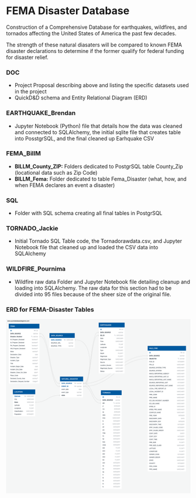 # FEMA Disaster Database
Construction of a Comprehensive Database for earthquakes, wildfires, and tornados affecting the United States of America the past few decades.

The strength of these natural diasaters will be compared to known FEMA disaster declarations to determine if the former qualify for federal funding for disaster relief.

### DOC
- Project Proposal describing above and listing the specific datasets used in the project
- QuickD&D schema and Entity Relational Diagram (ERD)

### EARTHQUAKE_Brendan
- Jupyter Notebook (Python) file that details how the data was cleaned and connected to SQLAlchemy, the initial sqlite file that creates table into PosstgrSQL, and the final cleaned up Earhquake CSV

### FEMA_BillM
- **BILLM_County_ZIP:** Folders dedicated to PostgrSQL table County_Zip (locational data such as Zip Code)
- **BILLM_Fema:** Folder dedicated to table Fema_Disaster (what, how, and when FEMA declares an event a disaster)

### SQL
- Folder with SQL schema creating all final tables in PostgrSQL

### TORNADO_Jackie
- Initial Tornado SQL Table code, the Tornadorawdata.csv, and Jupyter Notebook file that cleaned up and loaded the CSV data into SQLAlchemy

### WILDFIRE_Pournima
- Wildfire raw data Folder and Jupyter Notebook file detailing cleanup and loading into SQLAlchemy.  The raw data for this section had to be divided into 95 files because of the sheer size of the original file.

### ERD for FEMA-Disaster Tables
![](https://github.com/msfa12th/fema-disasters/blob/master/DOC/disaster-schema.png)
